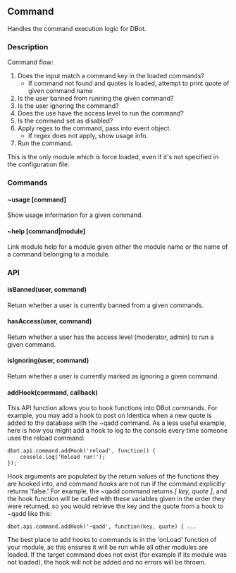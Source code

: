 ## Command

Handles the command execution logic for DBot.

### Description

Command flow:

1. Does the input match a command key in the loaded commands?
    * If command not found and quotes is loaded, attempt to print quote of given
      command name
2. Is the user banned from running the given command?
3. Is the user ignoring the command?
3. Does the use have the access level to run the command?
4. Is the command set as disabled?
4. Apply regex to the command, pass into event object.
    * If regex does not apply, show usage info.
5. Run the command.

This is the only module which is force loaded, even if it's not specified in
the configuration file.

### Commands

#### ~usage [command]
Show usage information for a given command.

#### ~help [command|module]
Link module help for a module given either the module name or the name of a
command belonging to a module.

### API

#### isBanned(user, command)
Return whether a user is currently banned from a given commands.

#### hasAccess(user, command)
Return whether a user has the access level (moderator, admin) to run a given
command.

#### isIgnoring(user, command)
Return whether a user is currently marked as ignoring a given command.

#### addHook(command, callback)
This API function allows you to hook functions into DBot commands. For example,
you may add a hook to post on Identica when a new quote is added to the database
with the ~qadd command. As a less useful example, here is how you might add a
hook to log to the console every time someone uses the reload command:

    dbot.api.command.addHook('reload', function() {
        console.log('Reload run!');    
    });

Hook arguments are populated by the return values of the functions they are
hooked into, and command hooks are not run if the command explicitly returns
'false.' For example, the ~qadd command returns *[ key, quote ]*, and the hook
function will be called with these variables given in the order they were
returned, so you would retrieve the key and the quote from a hook to ~qadd like
this:

    dbot.api.command.addHook('~qadd', function(key, quote) { ...

The best place to add hooks to commands is in the 'onLoad' function of your
module, as this ensures it will be run while all other modules are loaded. If
the target command does not exist (for example if its module was not loaded),
the hook will not be added and no errors will be thrown.
